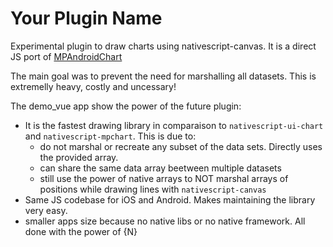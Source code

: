 # Your Plugin Name

Experimental plugin to draw charts using nativescript-canvas. It is a direct JS port of [MPAndroidChart](https://github.com/PhilJay/MPAndroidChart)

The main goal was to prevent the need for marshalling all datasets. This is extremelly heavy, costly and uncessary!

The demo_vue app show the power of the future plugin:

* It is the fastest drawing library in comparaison to ```nativescript-ui-chart``` and ```nativescript-mpchart```. This is due to:
    - do not marshal or recreate any subset of the data sets. Directly uses the provided array.
    - can share the same data array beetween multiple datasets
    - still use the power of native arrays to NOT marshal arrays of positions while drawing lines with ```nativescript-canvas```
* Same JS codebase for iOS and Android. Makes maintaining the library very easy.
* smaller apps size because no native libs or no native framework. All done with the power of {N}

